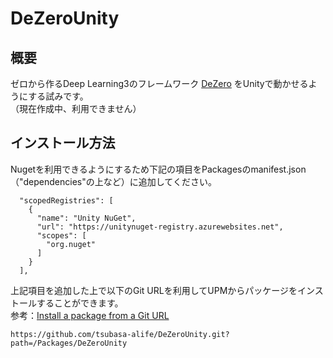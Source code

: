 # DeZeroUnity
## 概要
ゼロから作るDeep Learning3のフレームワーク [DeZero](https://github.com/oreilly-japan/deep-learning-from-scratch-3) をUnityで動かせるようにする試みです。  
（現在作成中、利用できません）

## インストール方法
Nugetを利用できるようにするため下記の項目をPackagesのmanifest.json（"dependencies"の上など）に追加してください。
```
  "scopedRegistries": [
    {
      "name": "Unity NuGet",
      "url": "https://unitynuget-registry.azurewebsites.net",
      "scopes": [
        "org.nuget"
      ]
    }
  ],
```
上記項目を追加した上で以下のGit URLを利用してUPMからパッケージをインストールすることができます。  
参考：[Install a package from a Git URL](https://docs.unity3d.com/Manual/upm-ui-giturl.html)
```
https://github.com/tsubasa-alife/DeZeroUnity.git?path=/Packages/DeZeroUnity
```
